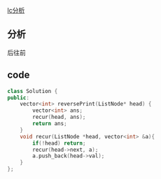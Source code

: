 [lc分析](https://leetcode-cn.com/problems/cong-wei-dao-tou-da-yin-lian-biao-lcof/solution/mian-shi-ti-06-cong-wei-dao-tou-da-yin-lian-biao-d/)
## 分析
后往前

## code
```c++
class Solution {
public:
    vector<int> reversePrint(ListNode* head) {
        vector<int> ans;
        recur(head, ans);
        return ans;
    }
    void recur(ListNode *head, vector<int> &a){
        if(!head) return;
        recur(head->next, a);
        a.push_back(head->val);
    }
};
```